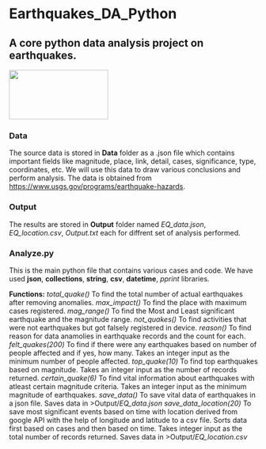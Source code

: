 # Earthquakes_DA_Python
## A core python data analysis project on earthquakes.
<img src="https://upload.wikimedia.org/wikipedia/commons/thumb/a/a0/Earthquake_-_The_Noun_Project.svg/1024px-Earthquake_-_The_Noun_Project.svg.png" width="200" height="100">

### Data
The source data is stored in **Data** folder as a .json file which contains important fields like magnitude, place, link, detail, cases, significance, type, coordinates, etc.
We will use this data to draw various conclusions and perform analysis.
The data is obtained from https://www.usgs.gov/programs/earthquake-hazards.

### Output
The results are stored in **Output** folder named *EQ_data.json*, *EQ_location.csv*, *Output.txt* each for diffrent set of analysis performed.

### Analyze.py
This is the main python file that contains various cases and code.
We have used **json**, **collections**, **string**, **csv**, **datetime**, *pprint* libraries.

**Functions:**
*total_quake()* To find the total number of actual earthquakes after removing anomalies.
*max_impact()* To find the place with maximum cases registered.
*mag_range()* To find the Most and Least significant earthquake and the magnitude range.
*not_quakes()* To find activities that were not earthquakes but got falsely registered in device.
*reason()* To find reason for data anamolies in earthquake records and the count for each.
*felt_quakes(200)* To find if there were any earthquakes based on number of people affected and if yes, how many. Takes an integer input as the minimum number of people affected.
*top_quake(10)* To find top earthquakes based on magnitude. Takes an integer input as the number of records returned.
*certain_quake(6)* To find vital information about earthquakes with atleast certain magnitude criteria. Takes an integer input as the minimum magnitude of earthquakes.
*save_data()* To save vital data of earthquakes in a json file. Saves data in >Output/*EQ_data.json*
*save_data_location(20)* To save most significant events based on time with location derived from google API with the help of longitude and latitude to a csv file. Sorts data first based on cases and then based on time. Takes integer input as the total number of records returned. Saves data in >Output/*EQ_location.csv*
